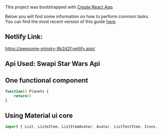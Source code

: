 This project was bootstrapped with [Create React App](https://github.com/facebookincubator/create-react-app).

Below you will find some information on how to perform common tasks.<br>
You can find the most recent version of this guide [here](https://github.com/facebookincubator/create-react-app/blob/master/packages/react-scripts/template/README.md).
## Netlify Link:
https://awesome-minsky-9b2d2f.netlify.app/

## Api Used: Swapi Star Wars Api

## One functional component
```javascript
function() Planets {
	return()
}
```
## Using Material ui core 
```javascript
import { List, ListeItem, ListItemAvatar, Avatar, ListTextItem, Icons, Checkbox }
```







